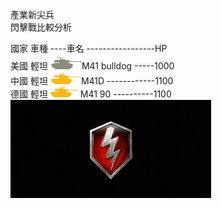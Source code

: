 產業新尖兵</br>
閃擊戰比較分析</br>
<td>國家</td>
<td>車種</td>
<td>----車名</td>
<td>-----------------HP</td></br>
</tr>
<tr>
  <td colspan="2">美國</td>
                <td>輕坦</td>
                <td><a href="https://asia.wotblitz.com/zh-tw/encyclopedia/vehicles/usa/M41_Bulldog/" 
                       title="M41_bulldog"
                        target="_blank">
                        <img src="image/M41_bulldog.png"></a>M41 bulldog</td>
                <td>-----1000</td></br>
            </tr>
            <tr>
                <td colspan="2">中國</td>
                <td>輕坦</td>
                <td><a href="https://asia.wotblitz.com/zh-tw/encyclopedia/vehicles/china/Ch42_M41D/" 
                       title="M41D"
                        target="_blank">
                        <img src="image/M41D.png"></a>M41D</td>
                <td>------------1100</td></br>
            </tr>
            <tr>
                <td colspan="2">德國</td>
                <td>輕坦</td>
                <td><a href="https://asia.wotblitz.com/zh-tw/encyclopedia/vehicles/germany/G120_M41_90/"
                        title="M41_90" target="_blank">
                        <img src="image/M41_90.png"></a> M41 90</td>
                <td>----------1100</td></br>
            </tr>
        <a href="https://ryanikiki.github.io/ryanicat/Exercise/index.html"><img src="image/WOTB1.jpeg"></a>
    
